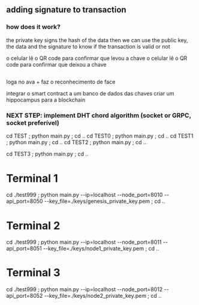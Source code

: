 ## adding signature to transaction

### how does it work?

the private key signs the hash of the data
then we can use the public key, the data and the signature to know if the transaction is valid or not 


o celular lê o QR code para confirmar que levou a chave
o celular lê o QR code para confirmar que deixou a chave

##

loga no ava + faz o reconhecimento de face


integrar o smart contract a um banco de dados das chaves
criar um hippocampus para a blockchain


### NEXT STEP: implement DHT chord algorithm (socket or GRPC, socket preferível)



cd TEST ; python main.py ; cd ..
cd TEST0 ; python main.py ; cd ..
cd TEST1 ; python main.py ; cd ..
cd TEST2 ; python main.py ; cd ..

cd TEST3 ; python main.py ; cd ..


# Terminal 1
cd ./test999 ; python main.py --ip=localhost --node_port=8010 --api_port=8050 --key_file=./keys/genesis_private_key.pem ; cd ..
# Terminal 2
cd ./test999 ; python main.py --ip=localhost --node_port=8011 --api_port=8051 --key_file=./keys/node1_private_key.pem ; cd ..
# Terminal 3
cd ./test999 ; python main.py --ip=localhost --node_port=8012 --api_port=8052 --key_file=./keys/node2_private_key.pem ; cd ..
```